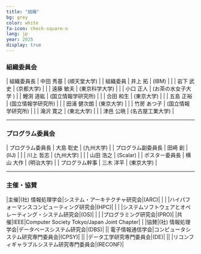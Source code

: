 ```yaml
---
title: "組織"
bg: grey
color: white
fa-icon: check-square-o
lang: jp
year: 2025
display: true
---
```

<!-- <a name="oc"></a> -->

### 組織委員会

| 組織委員長 | 中田 秀基 | (順天堂大学) |
| 組織委員 | 井上 拓 | (IBM) |
| | 岩下 武史 | (京都大学) |
| | 遠藤 敏夫 | (東京科学大学) |
| | 小口 正人 | (お茶の水女子大学 )
| | 鯉渕 道紘 | (国立情報学研究所) |
| | 合田 和生 | (東京大学) |
| | 五島 正裕 | (国立情報学研究所) |
| | 田浦 健次朗 | (東京大学) |
| | 竹房 あつ子 | (国立情報学研究所) |
| | 滝沢 寛之 | (東北大学) |
| | 津邑 公暁 | (名古屋工業大学) |

<!-- <a name="pc"></a> -->
---

### プログラム委員会

| プログラム委員長 | 大島 聡史 | (九州大学) |
| プログラム副委員長 | 田崎 創 | (IIJ) |
| | 川上 哲志 | (九州大学) |
| | 山田 浩之 | (Scalar) |
| ポスター委員長 | 横山 大作 | (明治大学) |
| プログラム幹事 | 三木 洋平 | (東京大学) |

<!-- |プログラム委員|小柴 篤史|(TU Munich)|
| |空閑 洋平 |(東京大学)|
| |坂本 龍一 |(東京工業大学)|
| |穐山 空道 |(立命館大学)|
| |佐藤 将也 |(岡山県立大学)|
| |深井 貴明 |(産業技術総合研究所)|
| |吉村 剛 |(IBM)|
| |田所 秀和 |(キオクシア)|
| |早坂 光雄 |(日立製作所)|
| |田崎 創 |(IIJ)|
| |松原 克弥 |(公立はこだて未来大学)|
| |山口 実靖 |(工学院大学)|
| |安藤 洸太 |(北海道大学)|
| |小川 周吾 |(日立製作所)|
| |柴田 誠也 |(NEC)|
| |門本 淳一郎 |(東京大学)|
| |小島 拓也 |(東京大学)|
| |小林 諒平 |(筑波大学)|
| |八巻 隼人 |(電気通信大学)|
| |Thiem Van Chu |(東京工業大学)|
| |川上 哲志 |(九州大学)|
| |安戸 僚汰 |(京都大学)|
| |小泉 透  |(名古屋工業大学)|
| |藤枝 直輝 |(愛知工業大学)|
| |小田嶋 哲哉 |(富士通)|
| |請園 智玲 |(福岡大学)|
| |辻 美和子 |(理研)|
| |深谷 猛 |(北海道大学)|
| |星野 哲也 |(名古屋大学)|
| |横田 理央 |(東京工業大学)|
| |下川辺 隆史 |(東京大学)|
| |中島 耕太 |(富士通)|
| |中尾 昌広 |(理研)|
| |藤田 典久 |(筑波大学)|
| |三木 洋平 |(東京大学)|
| |佐藤 賢斗 |(理研)|
| |今倉 暁 |(筑波大学)|
| |小松 一彦 |(東北大学)|
| |藤井 昭宏 |(工学院大学)|
| |河合 直聡 |(名古屋大学)|
| |廣田 悠輔 |(福井大学)|
| |大友 広幸 |(NVIDIA)|
| |松崎 公紀 |(高知工科大学)|
| |堀江 倫大 |(日本IBM)|
| |八杉 昌宏 |(九州工業大学)|
| |鬼塚 真 |(大阪大学)|
| |川島 英之 |(慶應義塾大学)|
| |合田 和生 |(東京大学)|
| |宮崎 純 |(東京工業大学)|
| |中園 翔 |(LINEヤフー株式会社)|
| |中澤 里奈 |(IBM東京基礎研究所)|
| |金田 悠作 |(楽天モバイル株式会社)|
| |根本 潤 |(株式会社Scalar)|
| |杉浦 健人 |(名古屋大学)|
| |星野 喬 |(サイボウズ・ラボ株式会社)|
|ヤングPC|佐竹 祐樹|(北海道大学)|
|
| -->

---

### 主催・協賛

|主催|(社) 情報処理学会|システム・アーキテクチャ研究会|(ARC)|
| | |ハイパフォーマンスコンピューティング研究会|(HPC)|
| | |システムソフトウェアとオペレーティング・システム研究会|(OS)|
| | |プログラミング研究会|(PRO)|
|共催|IEEE|Computer Society Tokyo/Japan Joint Chapter| |
|協賛|(社) 情報処理学会|データベースシステム研究会|(DBS)|
|| 電子情報通信学会|コンピュータシステム研究専門委員会|(CPSY)|
|| |データ工学研究専門委員会|(DE)|
|| |リコンフィギャラブルシステム研究専門委員会|(RECONF)|
